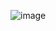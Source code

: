 ![image](https://github.com/project-bluebird/.github/assets/5173737/ca3df287-66cf-4b19-be05-d1ed02a2ebaf)
